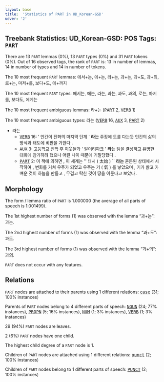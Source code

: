 ```yaml
---
layout: base
title:  'Statistics of PART in UD_Korean-GSD'
udver: '2'
---
```


## Treebank Statistics: UD_Korean-GSD: POS Tags: `PART`

There are 13 `PART` lemmas (0%), 13 `PART` types (0%) and 31 `PART` tokens (0%).
Out of 16 observed tags, the rank of `PART` is: 13 in number of lemmas, 14 in number of types and 14 in number of tokens.

The 10 most frequent `PART` lemmas: 에서+는, 에+는, 라+는, 과+는, 과+도, 과+의, 로+는, 마저+를, 보다+도, 에+까지

The 10 most frequent `PART` types:  에서는, 에는, 라는, 과는, 과도, 과의, 로는, 마저를, 보다도, 에게는

The 10 most frequent ambiguous lemmas: 라+는 (<tt><a href="ko_gsd-pos-PART.html">PART</a></tt> 2, <tt><a href="ko_gsd-pos-VERB.html">VERB</a></tt> 1)

The 10 most frequent ambiguous types:  라는 (<tt><a href="ko_gsd-pos-VERB.html">VERB</a></tt> 16, <tt><a href="ko_gsd-pos-AUX.html">AUX</a></tt> 3, <tt><a href="ko_gsd-pos-PART.html">PART</a></tt> 2)


* 라는
  * <tt><a href="ko_gsd-pos-VERB.html">VERB</a></tt> 16: ' 인간이 진화의 마지막 단계 ' <b>라는</b> 주장에 토를 다는듯 인간의 삶의 방식과 태도에 비판을 가한다 .
  * <tt><a href="ko_gsd-pos-AUX.html">AUX</a></tt> 3: 고등학교 진학 후 이웃들과 ' 알이티파크 ' <b>라는</b> 팀을 결성하고 유명한 대회에 참가하려 했으나 어린 나이 때문에 거절당했다 .
  * <tt><a href="ko_gsd-pos-PART.html">PART</a></tt> 2: 이 책에 의하면 , 이 세계는 '' 태시 ( 太始 ) `` <b>라는</b> 혼돈된 상태에서 시작하여 , 변화를 거쳐 우주가 되었고 우주는 기 ( 氣 ) 를 낳았으며 , 기가 밝고 가벼운 것이 하늘을 만들고 , 무겁고 탁한 것이 땅을 이룬다고 보았다 .

## Morphology

The form / lemma ratio of `PART` is 1.000000 (the average of all parts of speech is 1.001499).

The 1st highest number of forms (1) was observed with the lemma “과+는”: 과는.

The 2nd highest number of forms (1) was observed with the lemma “과+도”: 과도.

The 3rd highest number of forms (1) was observed with the lemma “과+의”: 과의.

`PART` does not occur with any features.


## Relations

`PART` nodes are attached to their parents using 1 different relations: <tt><a href="ko_gsd-dep-case.html">case</a></tt> (31; 100% instances)

Parents of `PART` nodes belong to 4 different parts of speech: <tt><a href="ko_gsd-pos-NOUN.html">NOUN</a></tt> (24; 77% instances), <tt><a href="ko_gsd-pos-PROPN.html">PROPN</a></tt> (5; 16% instances), <tt><a href="ko_gsd-pos-NUM.html">NUM</a></tt> (1; 3% instances), <tt><a href="ko_gsd-pos-VERB.html">VERB</a></tt> (1; 3% instances)

29 (94%) `PART` nodes are leaves.

2 (6%) `PART` nodes have one child.

The highest child degree of a `PART` node is 1.

Children of `PART` nodes are attached using 1 different relations: <tt><a href="ko_gsd-dep-punct.html">punct</a></tt> (2; 100% instances)

Children of `PART` nodes belong to 1 different parts of speech: <tt><a href="ko_gsd-pos-PUNCT.html">PUNCT</a></tt> (2; 100% instances)


